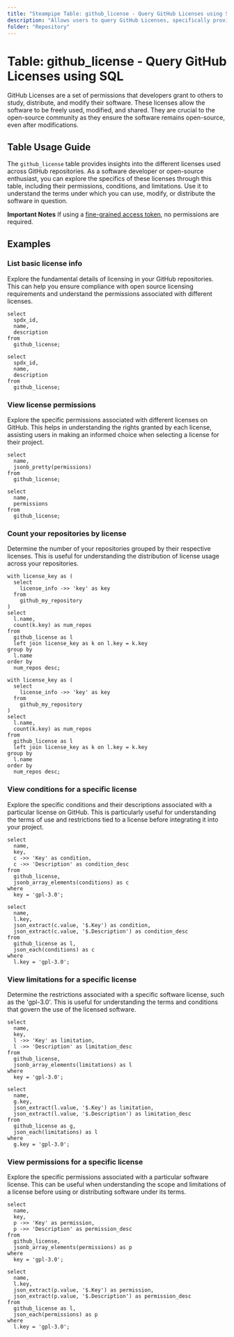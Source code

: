 ```yaml
---
title: "Steampipe Table: github_license - Query GitHub Licenses using SQL"
description: "Allows users to query GitHub Licenses, specifically providing detailed information about the various open-source licenses used across GitHub repositories."
folder: "Repository"
---
```


# Table: github_license - Query GitHub Licenses using SQL

GitHub Licenses are a set of permissions that developers grant to others to study, distribute, and modify their software. These licenses allow the software to be freely used, modified, and shared. They are crucial to the open-source community as they ensure the software remains open-source, even after modifications.

## Table Usage Guide

The `github_license` table provides insights into the different licenses used across GitHub repositories. As a software developer or open-source enthusiast, you can explore the specifics of these licenses through this table, including their permissions, conditions, and limitations. Use it to understand the terms under which you can use, modify, or distribute the software in question.

**Important Notes**
If using a [fine-grained access token](https://docs.github.com/en/authentication/keeping-your-account-and-data-secure/managing-your-personal-access-tokens#creating-a-fine-grained-personal-access-token), no permissions are required.

## Examples

### List basic license info
Explore the fundamental details of licensing in your GitHub repositories. This can help you ensure compliance with open source licensing requirements and understand the permissions associated with different licenses.

```sql+postgres
select
  spdx_id,
  name,
  description
from
  github_license;
```

```sql+sqlite
select
  spdx_id,
  name,
  description
from
  github_license;
```

### View license permissions
Explore the specific permissions associated with different licenses on GitHub. This helps in understanding the rights granted by each license, assisting users in making an informed choice when selecting a license for their project.

```sql+postgres
select
  name,
  jsonb_pretty(permissions)
from
  github_license;
```

```sql+sqlite
select
  name,
  permissions
from
  github_license;
```

### Count your repositories by license
Determine the number of your repositories grouped by their respective licenses. This is useful for understanding the distribution of license usage across your repositories.

```sql+postgres
with license_key as (
  select
    license_info ->> 'key' as key
  from
    github_my_repository
)
select
  l.name,
  count(k.key) as num_repos
from
  github_license as l
  left join license_key as k on l.key = k.key
group by
  l.name
order by
  num_repos desc;
```

```sql+sqlite
with license_key as (
  select
    license_info ->> 'key' as key
  from
    github_my_repository
)
select
  l.name,
  count(k.key) as num_repos
from
  github_license as l
  left join license_key as k on l.key = k.key
group by
  l.name
order by
  num_repos desc;
```

### View conditions for a specific license
Explore the specific conditions and their descriptions associated with a particular license on GitHub. This is particularly useful for understanding the terms of use and restrictions tied to a license before integrating it into your project.

```sql+postgres
select
  name,
  key,
  c ->> 'Key' as condition,
  c ->> 'Description' as condition_desc
from
  github_license,
  jsonb_array_elements(conditions) as c
where
  key = 'gpl-3.0';
```

```sql+sqlite
select
  name,
  l.key,
  json_extract(c.value, '$.Key') as condition,
  json_extract(c.value, '$.Description') as condition_desc
from
  github_license as l,
  json_each(conditions) as c
where
  l.key = 'gpl-3.0';
```

### View limitations for a specific license
Determine the restrictions associated with a specific software license, such as the 'gpl-3.0'. This is useful for understanding the terms and conditions that govern the use of the licensed software.

```sql+postgres
select
  name,
  key,
  l ->> 'Key' as limitation,
  l ->> 'Description' as limitation_desc
from
  github_license,
  jsonb_array_elements(limitations) as l
where
  key = 'gpl-3.0';
```

```sql+sqlite
select
  name,
  g.key,
  json_extract(l.value, '$.Key') as limitation,
  json_extract(l.value, '$.Description') as limitation_desc
from
  github_license as g,
  json_each(limitations) as l
where
  g.key = 'gpl-3.0';
```

### View permissions for a specific license
Explore the specific permissions associated with a particular software license. This can be useful when understanding the scope and limitations of a license before using or distributing software under its terms.

```sql+postgres
select
  name,
  key,
  p ->> 'Key' as permission,
  p ->> 'Description' as permission_desc
from
  github_license,
  jsonb_array_elements(permissions) as p
where
  key = 'gpl-3.0';
```

```sql+sqlite
select
  name,
  l.key,
  json_extract(p.value, '$.Key') as permission,
  json_extract(p.value, '$.Description') as permission_desc
from
  github_license as l,
  json_each(permissions) as p
where
  l.key = 'gpl-3.0';
```
